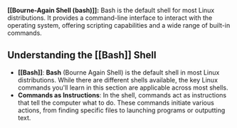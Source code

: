 **[[Bourne-Again Shell (bash)]]:** Bash is the default shell for most Linux distributions. It provides a command-line interface to interact with the operating system, offering scripting capabilities and a wide range of built-in commands.

## **Understanding the [[Bash]] Shell**
- **[[Bash]]**: **Bash** (Bourne Again Shell) is the default shell in most Linux distributions. While there are different shells available, the key Linux commands you'll learn in this section are applicable across most shells.
- **Commands as Instructions**: In the shell, commands act as instructions that tell the computer what to do. These commands initiate various actions, from finding specific files to launching programs or outputting text.